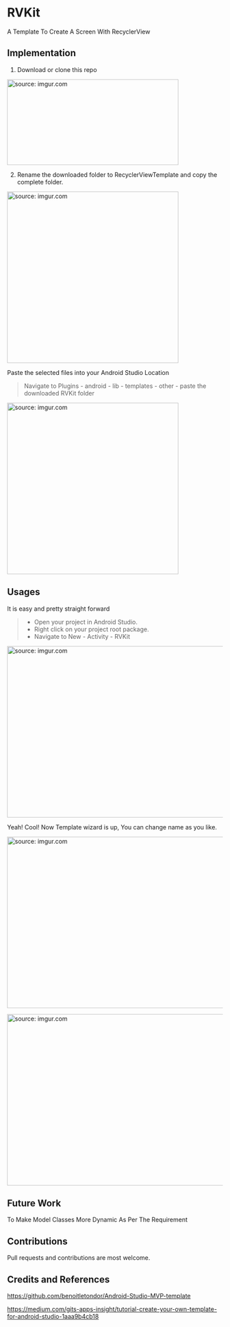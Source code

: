 # RVKit
A Template To Create A Screen With RecyclerView

Implementation
--------------

1. Download or clone this repo

<a href="https://i.ibb.co/FhTtx4Q/1-Download-Repo.png"><img src="https://i.ibb.co/FhTtx4Q/1-Download-Repo.png" title="source: imgur.com" height="200" width="400"/></a>

2. Rename the downloaded folder to RecyclerViewTemplate and copy the complete folder.

<a href="https://i.ibb.co/F5JLYRx/2-Rename-Copy.png"><img src="https://i.ibb.co/F5JLYRx/2-Rename-Copy.png" title="source: imgur.com" height="400" width="400"/></a>
  
Paste the selected files into your Android Studio Location

> Navigate to Plugins - android - lib - templates - other - paste the downloaded RVKit folder

<a href="https://i.ibb.co/Lk54Zfq/3-location.png"><img src="https://i.ibb.co/Lk54Zfq/3-location.png" title="source: imgur.com" height="400" width="400"/></a>

Usages
------

It is easy and pretty straight forward

> - Open your project in Android Studio.
> - Right click on your project root package.
> - Navigate to New - Activity - RVKit

<a href="https://i.ibb.co/Rz5cVxV/4-Android-Studio.png"><img src="https://i.ibb.co/Rz5cVxV/4-Android-Studio.png" title="source: imgur.com" height="400" width="600"/></a>

Yeah! Cool! Now Template wizard is up, You can change name as you like.

<a href="https://i.ibb.co/ygGNd8n/5-step1.png"><img src="https://i.ibb.co/ygGNd8n/5-step1.png" title="source: imgur.com" height="400" width="600"/></a>

<a href="https://i.ibb.co/rMqLpDb/5-steo2.png"><img src="https://i.ibb.co/rMqLpDb/5-steo2.png" title="source: imgur.com" height="400" width="600"/></a>


Future Work
--------

To Make Model Classes More Dynamic As Per The Requirement

Contributions
-------------

Pull requests and contributions are most welcome.


Credits and References
-----------------------

https://github.com/benoitletondor/Android-Studio-MVP-template

https://medium.com/gits-apps-insight/tutorial-create-your-own-template-for-android-studio-1aaa9b4cb18

